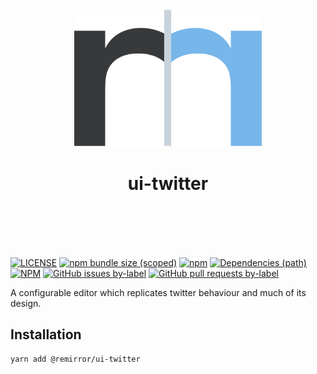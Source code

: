 <div align="center">
	<br />
	<div>
		<img width="300" src="../../support/assets/logo-icon.svg" alt="remirror" />
    <h1 align="center">ui-twitter</h1>
	</div>
    <br />
    <br />
    <br />
    <br />
</div>

[![LICENSE](https://img.shields.io/npm/l/remirror.svg?style=for-the-badge)](https://github.com/ifiokjr/remirror/blob/master/LICENSE) [![npm bundle size (scoped)](https://img.shields.io/bundlephobia/minzip/@remirror/ui-twitter.svg?style=for-the-badge)](https://bundlephobia.com/result?p=@remirror/ui-twitter) [![npm](https://img.shields.io/npm/dm/@remirror/ui-twitter.svg?style=for-the-badge&logo=npm)](https://www.npmjs.com/package/@remirror/ui-twitter) [![Dependencies (path)](https://img.shields.io/david/ifiokjr/remirror.svg?logo=npm&path=@remirror%2Fui-twitter&style=for-the-badge)](https://github.com/ifiokjr/remirror/blob/master/@remirror/ui-twitter/package.json) [![NPM](https://img.shields.io/npm/l/@remirror/ui-twitter.svg?style=for-the-badge)](https://github.com/ifiokjr/remirror/blob/master/LICENSE) [![GitHub issues by-label](https://img.shields.io/github/issues/ifiokjr/remirror/@remirror/ui-twitter.svg?label=Open%20Issues&logo=github&style=for-the-badge)](https://github.com/ifiokjr/remirror/issues?utf8=%E2%9C%93&q=is%3Aissue+is%3Aopen+sort%3Aupdated-desc+label%3A%40remirror%2Fui-twitter) [![GitHub pull requests by-label](https://img.shields.io/github/issues-pr/ifiokjr/remirror/@remirror/ui-twitter.svg?label=Open%20Pull%20Requests&logo=github&style=for-the-badge)](https://github.com/ifiokjr/remirror/pulls?utf8=%E2%9C%93&q=is%3Apr+is%3Aopen+sort%3Aupdated-desc+label%3A%40remirror%2Fui-twitter)

A configurable editor which replicates twitter behaviour and much of its design.

## Installation

```bash
yarn add @remirror/ui-twitter
```
